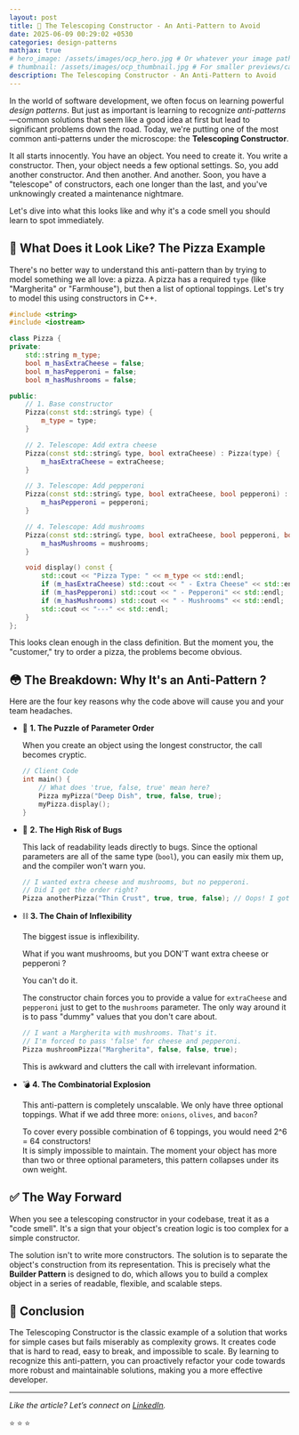 ```yaml
---
layout: post
title: 🔭 The Telescoping Constructor - An Anti-Pattern to Avoid
date: 2025-06-09 00:29:02 +0530
categories: design-patterns
mathjax: true
# hero_image: /assets/images/ocp_hero.jpg # Or whatever your image path is
# thumbnail: /assets/images/ocp_thumbnail.jpg # For smaller previews/cards
description: The Telescoping Constructor - An Anti-Pattern to Avoid
---
```


In the world of software development, we often focus on learning powerful *design patterns*. But just as important is learning to recognize *anti-patterns*—common solutions that seem like a good idea at first but lead to significant problems down the road. Today, we're putting one of the most common anti-patterns under the microscope: the **Telescoping Constructor**.

It all starts innocently. You have an object. You need to create it. You write a constructor. Then, your object needs a few optional settings. So, you add another constructor. And then another. And another. Soon, you have a "telescope" of constructors, each one longer than the last, and you've unknowingly created a maintenance nightmare.

Let's dive into what this looks like and why it's a code smell you should learn to spot immediately.

## 🍕 What Does it Look Like? The Pizza Example

There's no better way to understand this anti-pattern than by trying to model something we all love: a pizza. A pizza has a required `type` (like "Margherita" or "Farmhouse"), but then a list of optional toppings. Let's try to model this using constructors in C++.

```cpp
#include <string>
#include <iostream>

class Pizza {
private:
    std::string m_type;
    bool m_hasExtraCheese = false;
    bool m_hasPepperoni = false;
    bool m_hasMushrooms = false;

public:
    // 1. Base constructor
    Pizza(const std::string& type) {
        m_type = type;
    }

    // 2. Telescope: Add extra cheese
    Pizza(const std::string& type, bool extraCheese) : Pizza(type) {
        m_hasExtraCheese = extraCheese;
    }

    // 3. Telescope: Add pepperoni
    Pizza(const std::string& type, bool extraCheese, bool pepperoni) : Pizza(type, extraCheese) {
        m_hasPepperoni = pepperoni;
    }

    // 4. Telescope: Add mushrooms
    Pizza(const std::string& type, bool extraCheese, bool pepperoni, bool mushrooms) : Pizza(type, extraCheese, pepperoni) {
        m_hasMushrooms = mushrooms;
    }

    void display() const {
        std::cout << "Pizza Type: " << m_type << std::endl;
        if (m_hasExtraCheese) std::cout << " - Extra Cheese" << std::endl;
        if (m_hasPepperoni) std::cout << " - Pepperoni" << std::endl;
        if (m_hasMushrooms) std::cout << " - Mushrooms" << std::endl;
        std::cout << "---" << std::endl;
    }
};
````
This looks clean enough in the class definition. But the moment you, the "customer," try to order a pizza, the problems become obvious.


## 😳 The Breakdown: Why It's an Anti-Pattern ?

Here are the four key reasons why the code above will cause you and your team headaches.

* 🧩 **1. The Puzzle of Parameter Order**

    When you create an object using the longest constructor, the call becomes cryptic.

    ```cpp
    // Client Code
    int main() {
        // What does 'true, false, true' mean here?
        Pizza myPizza("Deep Dish", true, false, true);
        myPizza.display();
    }
    ````
* 🐛 **2. The High Risk of Bugs**

    This lack of readability leads directly to bugs. Since the optional parameters are all of the same type (`bool`), you can easily mix them up, and the compiler won't warn you.

    ```cpp
    // I wanted extra cheese and mushrooms, but no pepperoni.
    // Did I get the order right?
    Pizza anotherPizza("Thin Crust", true, true, false); // Oops! I got cheese and pepperoni.
    ````

* ⛓️ **3. The Chain of Inflexibility**

    The biggest issue is inflexibility.   
    
    What if you want mushrooms, but you DON'T want extra cheese or pepperoni ?

    You can't do it.

    The constructor chain forces you to provide a value for `extraCheese` and `pepperoni` just to get to the `mushrooms` parameter. The only way around it is to pass "dummy" values that you don't care about.

    ```cpp
    // I want a Margherita with mushrooms. That's it.
    // I'm forced to pass 'false' for cheese and pepperoni.
    Pizza mushroomPizza("Margherita", false, false, true);
    ````
    This is awkward and clutters the call with irrelevant information.


* 💣 **4. The Combinatorial Explosion**

    This anti-pattern is completely unscalable. We only have three optional toppings. What if we add three more: `onions`, `olives`, and `bacon`?

    To cover every possible combination of 6 toppings, you would need 2^6 = 64 constructors!  
    It is simply impossible to maintain. The moment your object has more than two or three optional parameters, this pattern collapses under its own weight.

## ✅ The Way Forward

When you see a telescoping constructor in your codebase, treat it as a "code smell". It's a sign that your object's creation logic is too complex for a simple constructor.

The solution isn't to write more constructors. The solution is to separate the object's construction from its representation. This is precisely what the **Builder Pattern** is designed to do, which allows you to build a complex object in a series of readable, flexible, and scalable steps.

## 🏁 Conclusion

The Telescoping Constructor is the classic example of a solution that works for simple cases but fails miserably as complexity grows. It creates code that is hard to read, easy to break, and impossible to scale. By learning to recognize this anti-pattern, you can proactively refactor your code towards more robust and maintainable solutions, making you a more effective developer.

---

*Like the article? Let’s connect on [LinkedIn](https://www.linkedin.com/in/onkarnm/).* 

⭐ ⭐ ⭐